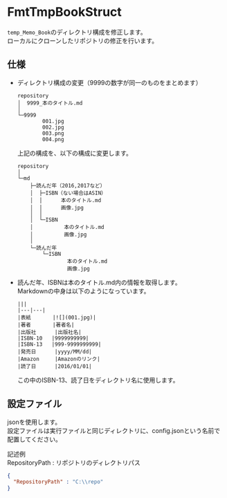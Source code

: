 # FmtTmpBookStruct
`temp_Memo_Book`のディレクトリ構成を修正します。  
ローカルにクローンしたリポジトリの修正を行います。  

## 仕様
* ディレクトリ構成の変更（9999の数字が同一のものをまとめます）
    ```
    repository
    │  9999_本のタイトル.md
    │
    └─9999
            001.jpg
            002.jpg
            003.png
            004.png
    ```
    上記の構成を、以下の構成に変更します。
    ```
    repository
    │
    └─md
        ├─読んだ年（2016,2017など）
        │  ├─ISBN（ない場合はASIN）
        │  │      本のタイトル.md
        │  │      画像.jpg
        │  │
        │  └─ISBN
        │          本のタイトル.md
        │          画像.jpg
        │
        └─読んだ年
            └─ISBN
                    本のタイトル.md
                    画像.jpg
    ```
* 読んだ年、ISBNは本のタイトル.md内の情報を取得します。  
Markdownの中身は以下のようになっています。
    ```
    |||
    |---|---|
    |表紙       |![](001.jpg)|
    |著者       |著者名|
    |出版社      |出版社名|
    |ISBN-10   |9999999999|
    |ISBN-13   |999-9999999999|
    |発売日      |yyyy/MM/dd|
    |Amazon     |Amazonのリンク|
    |読了日      |2016/01/01|
    ```
    この中のISBN-13、読了日をディレクトリ名に使用します。  

## 設定ファイル
jsonを使用します。  
設定ファイルは実行ファイルと同じディレクトリに、config.jsonという名前で配置してください。  

記述例  
RepositoryPath : リポジトリのディレクトリパス
```json
{
  "RepositoryPath" : "C:\\repo"
}
```
